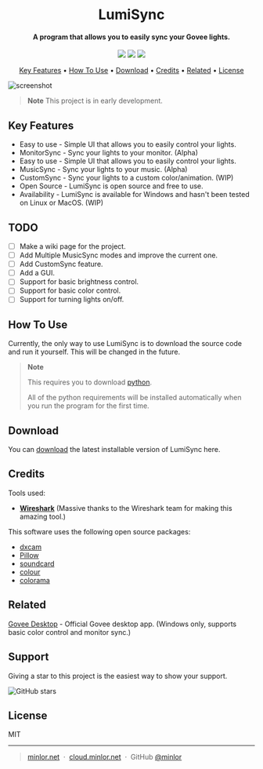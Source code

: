 
<h1 align="center">
  <br>
  LumiSync
  <br>
</h1>

<h4 align="center">A program that allows you to easily sync your Govee lights.</h4>
<p align="center">
    <a href="https://github.com/Minlor/LumiSync/stargazers"><img src="https://img.shields.io/github/stars/Minlor/LumiSync.svg?style=social&label=Star"></a>
    <a href="https://github.com/Minlor/LumiSync/watchers"><img src="https://img.shields.io/github/watchers/Minlor/LumiSync.svg?style=social&label=Watch"></a>
    <a href="https://github.com/Minlor/LumiSync/releases"><img src="https://img.shields.io/github/downloads/Minlor/LumiSync/total.svg?style=flat-square"></a>
</p>

<p align="center">
  <a href="#key-features">Key Features</a> •
  <a href="#how-to-use">How To Use</a> •
  <a href="#download">Download</a> •
  <a href="#credits">Credits</a> •
  <a href="#related">Related</a> •
  <a href="#license">License</a>
</p>

![screenshot](https://cloud.minlor.net/raw/Minlor/py_FNHoNbJ5c6.png)
> **Note**
> This project is in early development.

## Key Features

* Easy to use - Simple UI that allows you to easily control your lights.
* MonitorSync - Sync your lights to your monitor. (Alpha)
* Easy to use - Simple UI that allows you to easily control your lights.
* MusicSync - Sync your lights to your music. (Alpha)
* CustomSync - Sync your lights to a custom color/animation. (WIP)
* Open Source - LumiSync is open source and free to use.
* Availability - LumiSync is available for Windows and hasn't been tested on Linux or MacOS. (WIP)

## TODO

* [ ] Make a wiki page for the project.
* [ ] Add Multiple MusicSync modes and improve the current one.
* [ ] Add CustomSync feature.
* [ ] Add a GUI.
* [ ] Support for basic brightness control.
* [ ] Support for basic color control.
* [ ] Support for turning lights on/off.

## How To Use

Currently, the only way to use LumiSync is to download the source code and run it yourself. This will be changed in the future.


> **Note**
> 
> This requires you to download [python](https://www.python.org/downloads/).
> 
> All of the python requirements will be installed automatically when you run the program for the first time.

## Download

You can [download](https://github.com/Minlor/LumiSync/releases) the latest installable version of LumiSync here.

## Credits

Tools used:
- [**Wireshark**](https://wireshark.org/) (Massive thanks to the Wireshark team for making this amazing tool.)

This software uses the following open source packages:

- [dxcam](https://github.com/ra1nty/DXcam)
- [Pillow](https://github.com/python-pillow/Pillow)
- [soundcard](https://github.com/bastibe/SoundCard)
- [colour](https://github.com/colour-science/colour)
- [colorama](https://github.com/tartley/colorama)

## Related

[Govee Desktop](https://www.govee.com/download/desktop) - Official Govee desktop app. (Windows only, supports basic color control and monitor sync.)

## Support

<p>Giving a star to this project is the easiest way to show your support.</p>

![GitHub stars](https://img.shields.io/github/stars/Minlor/LumiSync.svg?style=social&label=Star)

## License

MIT

---

> [minlor.net](https://minlor.net) &nbsp;&middot;&nbsp;
> [cloud.minlor.net](https://cloud.minlor.net) &nbsp;&middot;&nbsp;
> GitHub [@minlor](https://github.com/minlor)

